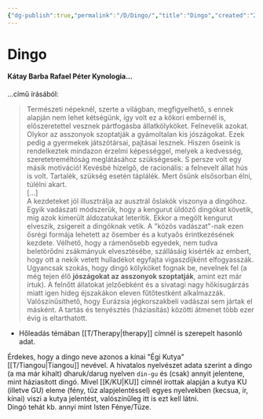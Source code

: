 ```yaml
---
{"dg-publish":true,"permalink":"/D/Dingo/","title":"Dingo","created":"2025-09-25T02:47","updated":"2025-09-25T02:48"}
---
```



# Dingo

#### Kátay Barba Rafael Péter Kynologia...  

...című írásából:  
> Természeti népeknél, szerte a világban, megfigyelhető, s ennek alapján nem lehet kétségünk, így volt ez a kőkori embernél is, előszeretettel vesznek pártfogásba állatkölyköket. Felnevelik azokat. Olykor az asszonyok szoptatják a gyámoltalan kis jószágokat. Ezek pedig a gyermekek játszótársai, pajtásai lesznek. Hiszen őseink is rendelkeztek mindazon érzelmi képességgel, melyek a kedvesség, szeretetreméltóság meglátásához szükségesek. S persze volt egy másik motiváció! Kevésbé hízelgő, de racionális: a felnevelt állat hús is volt. Tartalék, szükség esetén táplálék. Mert ősünk elsősorban élni, túlélni akart.  
> \[...\]  
> A kezdeteket jól illusztrálja az ausztrál őslakók viszonya a dingóhoz. Egyik vadászati módszerük, hogy a kengurut üldöző dingókat követik, míg azok kimerült áldozatukat leterítik. Ekkor a megölt kengurut elveszik, zsigereit a dingóknak vetik. A "közös vadászat"-nak ezen ősrégi formája lehetett az ősember és a kutyaős érintkezésének kezdete. Vélhető, hogy a rámenősebb egyedek, nem tudva beletörődni zsákmányuk elvesztésébe, szállásáig kisérték az embert, hogy ott a nekik vetett hulladékot egyfajta vigaszdíjként elfogyasszák. Ugyancsak szokás, hogy dingó kölyköket fognak be, nevelnek fel (a még tejen élő **jószágokat az asszonyok szoptatják**, amint ezt már írtuk). A felnőtt állatokat jelzőebként és a sivatagi nagy hőkisugárzás miatt igen hideg éjszakákon eleven fűtőtestként alkalmazzák. Valószínűsíthető, hogy Eurázsia jégkorszakbeli vadászai sem jártak el másként. A tartás és tenyésztés (háziasítás) közötti átmenet több ezer évig is eltarthatott.  
- Hőleadás témában [[T/Therapy\|therapy]] címnél is szerepelt hasonló adat.

Érdekes, hogy a dingo neve azonos a kínai "Égi Kutya" [[T/Tiangou\|Tiangou]] nevével. A hivatalos nyelvészet adata szerint a dingo (a ma már kihalt) dharuk/darug nyelven `din-gu` és (csak) annyit jelentene, mint háziasított dingó. Mivel [[K/KU\|KU]] címnél írottak alapján a kutya KU (illetve GU) eleme (fény, tűz alapjelentéssel) egyes nyelvekben (kecsua, ír, kínai) viszi a kutya jelentést, valószínűleg itt is ezt kell látni.  
Dingó tehát kb. annyi mint Isten Fénye/Tüze.  